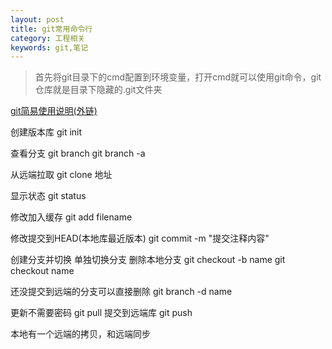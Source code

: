 ```yaml
---
layout: post
title: git常用命令行
category: 工程相关
keywords: git,笔记
---
```


>首先将git目录下的cmd配置到环境变量，打开cmd就可以使用git命令，git仓库就是目录下隐藏的.git文件夹


[git简易使用说明(外链)](http://www.bootcss.com/p/git-guide/)


创建版本库
git init

查看分支
git branch
git branch -a

从远端拉取
git clone 地址

显示状态
git status

修改加入缓存
git add filename

修改提交到HEAD(本地库最近版本)
git commit -m "提交注释内容"

创建分支并切换  单独切换分支 删除本地分支
git checkout -b name
git checkout name

还没提交到远端的分支可以直接删除
git branch -d name

更新不需要密码
git pull
提交到远端库
git push

本地有一个远端的拷贝，和远端同步